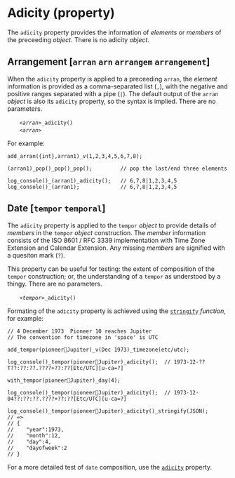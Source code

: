 # Adicity (property)
The `adicity` property provides the information of *elements* or *members* of the preceeding *object*. There is no adicity *object*.

## <a name="arran"></a> Arrangement [`arran` `arn` `arrangem` `arrangement`]
When the `adicity` property is applied to a preceeding `arran`, the *element* information is provided as a comma-separated list (`,`), with the negative and positive ranges separated with a pipe (`|`). The default output of the `arran` *object* is also its `adicity` property, so the syntax is implied. There are no parameters.

&nbsp;&nbsp;&nbsp;&nbsp;&nbsp;&nbsp; *`<arran>`*`_adicity()`<br>
&nbsp;&nbsp;&nbsp;&nbsp;&nbsp;&nbsp; *`<arran>`*

For example:
```diego
add_arran({int},arran1)_v(1,2,3,4,5,6,7,8);

(arran1)_pop()_pop()_pop();         // pop the last/end three elements

log_console()_(arran1)_adicity();   // 6,7,8|1,2,3,4,5
log_console()_(arran1);             // 6,7,8|1,2,3,4,5
```

## <a name="tempor"></a> Date [`tempor` `temporal`]
The `adicity` property is applied to the `tempor` *object* to provide details of *members* in the `tempor` *object* construction. The *member* information consists of the ISO 8601 / RFC 3339 implementation with Time Zone Extension and Calendar Extension. Any missing *members* are signified with a quesiton mark (`?`).

This property can be useful for testing: the extent of composition of the `tempor` construction; or, the understanding of a `tempor` as understood by a thingy. There are no parameters.

&nbsp;&nbsp;&nbsp;&nbsp;&nbsp;&nbsp; *`<tempor>`*`_adicity()`

Formating of the `adicity` property is achieved using the [`stringify`](../funct/stringify.md) *function*, for example:
```diego
// 4 December 1973	Pioneer 10 reaches Jupiter
// The convention for timezone in 'space' is UTC

add_tempor(pioneer💋Jupiter)_v(Dec 1973)_timezone(etc/utc);

log_console()_tempor(pioneer💋Jupiter)_adicity();  // 1973-12-??T??:??:??.????+??:??[Etc/UTC][u-ca=?]

with_tempor(pioneer💋Jupiter)_day(4);

log_console()_tempor(pioneer💋Jupiter)_adicity();  // 1973-12-04??:??:??.????+??:??[Etc/UTC][u-ca=?]

log_console()_tempor(pioneer💋Jupiter)_adicity()_stringify(JSON);
// =>
// {
//    "year":1973,
//    "month":12,
//    "day":4,
//    "dayofweek":2
// }
```
For a more detailed test of `date` composition, use the [`adicity`](./adicity.md) property.